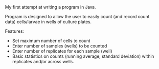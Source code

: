 My first attempt at writing a program in Java.

Program is designed to allow the user to easily count (and record count data) cells/larvae in wells of
culture plates.

Features:
- Set maximum number of cells to count
- Enter number of samples (wells) to be counted
- Enter number of replicates for each sample (well)
- Basic statistics on counts (running average, standard deviation) within replicates and/or across wells.

